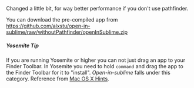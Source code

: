 Changed a little bit, for way better performance if you don't use pathfinder. 

You can download the pre-compiled app from https://github.com/alxstu/open-in-sublime/raw/withoutPathfinder/openInSublime.zip


##### Yosemite Tip
If you are running Yosemite or higher you can not just drag an app to your Finder Toolbar. In Yosemite you need to hold `command` and drag the app to the Finder Toolbar for it to "install". *Open-in-sublime* falls under this category. Reference from [Mac OS X Hints](http://hints.macworld.com/article.php?story=20131025093452688).
